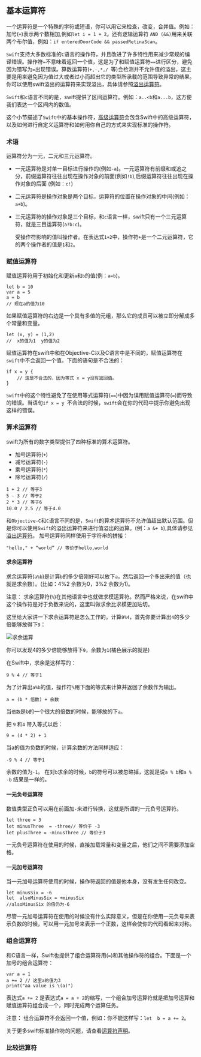 ## 基本运算符

一个运算符是一个特殊的字符或短语，你可以用它来检查，改变，合并值。例如：加号(`+`)表示两个数相加,例如`let i = 1 + 2`。还有逻辑运算符 `AND (&&)`用来关联两个布尔值，例如：`if enteredDoorCode && passedRetinaScan`。

`Swift`支持大多数标准的`C`语言的操作符，并且改进了许多特性用来减少常规的编译错误。操作符`=`不意味着返回一个值，这是为了和赋值运算符`==`进行区分，避免因为错写为`=`出现错误。算数运算符(`+,-,*,/ `等)会检测并不允许值的溢出，这主要是用来避免因为值过大或者过小而超出它的类型所承载的范围导致异常的结果。你可以使用swift溢出的运算符来实现溢出，具体请参照[溢出运算符](https://docs.swift.org/swift-book/LanguageGuide/AdvancedOperators.html#ID37)。

`Swift`和`c`语言不同的是，swift提供了区间运算符。例如：`a..<b`和`a...b`，这方便我们表达一个区间内的数值。

这个小节描述了`Swift`中的基本操作符，[高级运算符](https://docs.swift.org/swift-book/LanguageGuide/AdvancedOperators.html)会包含Swift中的高级运算符，以及如何进行自定义运算符和如何用你自己的方式来实现标准的操作符。

### 术语
 
 运算符分为一元，二元和三元运算符。
 * 一元运算符是对单一目标进行操作的(例如`-a`)。一元运算符有前缀和或追之分，前缀运算符往往出现在操作对象的前面(例如`!b`),后缀运算符往往出现在操作对象的后面 (例如：`c!`)
 * 二元运算符是操作对象是两个目标，运算符的位置在操作对象的中间(例如：`a+b`)。
 * 三元运算符的操作对象是三个目标，和`c`语言一样，swift只有一个三元运算符，就是三目运算符(`a?b:c`)。
   
   受操作符影响的值叫操作者。在表达式`1+2`中，操作符`+`是一个二元运算符，它的两个操作者的值是`1`和`2`。
   
### 赋值运算符
赋值运算符用于初始化和更新`a`和`b`的值(例：`a=b`)。
```
let b = 10
var a = 5
a = b
// 现在a的值为10
```
如果赋值运算符的右边是一个具有多值的元组，那么它的成员可以被立即分解成多个常量和变量。

```
let (x, y) = (1,2)
//  x的值为1  y的值为2
```
赋值运算符在swift中和在Objective-C以及C语言中是不同的，赋值运算符在`swift`中不会返回一个值。下面的语句是不合法的：
```
if x = y {
    // 这是不合法的，因为等式 x = y没有返回值。
}
```
`Swift`中的这个特性避免了在使用等式运算符(`==`)中因为误用赋值运算符(`=`)而导致的错误。当语句`if x = y `不合法的时候，`swift`会在你的代码中提示你避免出现这样的错误。
### 算术运算符

swift为所有的数字类型提供了四种标准的算术运算符。
 * 加号运算符(`+`)
 * 减号运算符(`-`)
 * 乘号运算符(`*`)
 * 除号运算符(`/`)
```
1 + 2 // 等于3
5 - 3 // 等于2
2 * 3 // 等于6
10.0 / 2.5 // 等于4.0
```
和`Objective-C`和`C`语言不同的是，`Swift`的算术运算符不允许值超出默认范围。但是你可以使用`Swift`的溢出运算符来进行值溢出的运算。(例：`a &+ b`),具体请参见[溢出运算符](https://docs.swift.org/swift-book/LanguageGuide/AdvancedOperators.html#ID37)。
加号运算符同样使用于字符串的拼接：
``` 
"hello," + “world” // 等价于hello,world
```
#### 求余运算符
求余运算符(`a%b`)是计算`b`的多少倍刚好可以放下`a`，然后返回一个多出来的值（也就是求余数）。(比如：4%2 余数为0，3%2 余数为1)。

注意：
求余运算符(`%`)在其他语言中也就做求模运算符。然而严格来说，在swift中这个操作符是对于负数来说的，这里叫做求余比求模更加贴切。

这里给大家讲一下求余运算符是怎么工作的。计算`9%4`，首先你要计算出`4`的多少倍能够放得下`9`：

![求余运算](http://ww1.sinaimg.cn/large/006mQyr2ly1fsoa8b5kn4j30iq03p0sm.jpg)

你可以发现4的多少倍能够放得下`9`，余数为`1`(橘色展示的就是)

在Swift中，求余是这样写的：
```
9 % 4 // 等于1
```
为了计算出`a%b`的值，操作符`%`用下面的等式来计算并返回了余数作为输出。
```
a = (b * 倍数) + 余数
```
当`倍数`是b的一个很大的倍数的时候，能够放的下`a`。

把 `9` 和`4` 带入等式以后：
```
9 = (4 * 2) + 1
```
当a的值为负数的时候，计算余数的方法同样适应：
```
-9 % 4 // 等于1
```
余数的值为`-1`。
在对`b`求余的时候，`b`的符号可以被忽略掉，这就是说`a % b`和`a % -b` 结果是一样的。

#### 一元负号运算符

数值类型正负可以用在前面加`-`来进行转换，这就是所谓的一元负号运算符。
```
let three = 3
let minusThree  = -three// 等价于 -3
let plusThree = -minusThree // 等价于3
```
一元负号运算符在使用的时候，直接加载常量和变量之后，他们之间不需要添加空格。
#### 一元加号运算符

当一元加号运算符使用的时候，操作符返回的值是他本身，没有发生任何改变。
```
let minusSix = -6
let  alsoMinusSix = +minusSix
//alsoMinusSix 的值仍为-6
```
尽管一元加号运算符在使用的时候没有什么实际意义，但是在你使用一元负号来表示负数的时候，可以用一元加号来表示一个正数，这样会使你的代码看起来对称。
### 组合运算符
和C语言一样，Swift也提供了组合运算符用(`=`)和其他操作符的组合。下面是一个加号的组合运算符：
```
var a = 1
a += 2 // 这里a的值为3
print("aa value is \(a)")
```
表达式`a += 2` 是表达式`a = a + 2`的缩写，一个组合加号运算符就是把加号运算和赋值运算符组合成一个，同时完成两个运算任务。

注意：
组合运算符不会返回一个值，例如：你不能这样写：`let  b = a += 2`。

关于更多swift标准操作符的问题，请查看[运算符声明](https://developer.apple.com/documentation/swift/swift_standard_library/operator_declarations)。
### 比较运算符

